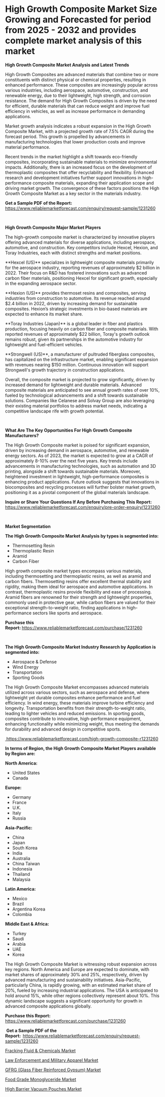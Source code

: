 <p><h1>High Growth Composite Market Size Growing and Forecasted for period from 2025 - 2032 and provides complete market analysis of this market</h1></p><p><strong>High Growth Composite Market Analysis and Latest Trends</strong></p>
<p><p>High Growth Composites are advanced materials that combine two or more constituents with distinct physical or chemical properties, resulting in enhanced performance. These composites are increasingly popular across various industries, including aerospace, automotive, construction, and renewable energy, due to their lightweight, high strength, and corrosion resistance. The demand for High Growth Composites is driven by the need for efficient, durable materials that can reduce weight and improve fuel efficiency in vehicles, as well as increase performance in demanding applications.</p><p>Market growth analysis indicates a robust expansion in the High Growth Composite Market, with a projected growth rate of 7.5% CAGR during the forecast period. This growth is propelled by advancements in manufacturing technologies that lower production costs and improve material performance. </p><p>Recent trends in the market highlight a shift towards eco-friendly composites, incorporating sustainable materials to minimize environmental impacts. Additionally, there is an increased focus on the development of thermoplastic composites that offer recyclability and flexibility. Enhanced research and development initiatives further support innovations in high-performance composite materials, expanding their application scope and driving market growth. The convergence of these factors positions the High Growth Composite Market as a key sector in the materials industry.</p></p>
<p><strong>Get a Sample PDF of the Report:&nbsp;</strong> <a href="https://www.reliablemarketforecast.com/enquiry/request-sample/1231260?utm_campaign=1899&utm_medium=2&utm_source=Github&utm_content=ia&utm_term=02022025&utm_id=high-growth-composite">https://www.reliablemarketforecast.com/enquiry/request-sample/1231260</a></p>
<p>&nbsp;</p>
<p><strong>High Growth Composite Major Market Players</strong></p>
<p><p>The high-growth composite market is characterized by innovative players offering advanced materials for diverse applications, including aerospace, automotive, and construction. Key competitors include Hexcel, Hexion, and Toray Industries, each with distinct strengths and market positions.</p><p>**Hexcel (US)** specializes in lightweight composite materials primarily for the aerospace industry, reporting revenues of approximately $2 billion in 2022. Their focus on R&D has fostered innovations such as advanced carbon fiber materials, positioning Hexcel for significant growth, especially in the expanding aerospace sector.</p><p>**Hexion (US)** provides thermoset resins and composites, serving industries from construction to automotive. Its revenue reached around $2.4 billion in 2022, driven by increasing demand for sustainable composites. Hexion’s strategic investments in bio-based materials are expected to enhance its market share.</p><p>**Toray Industries (Japan)** is a global leader in fiber and plastics production, focusing heavily on carbon fiber and composite materials. With reported revenues of approximately $22 billion, Toray's growth outlook remains robust, given its partnerships in the automotive industry for lightweight and fuel-efficient vehicles.</p><p>**Strongwell (US)**, a manufacturer of pultruded fiberglass composites, has capitalized on the infrastructure market, enabling significant expansion with revenues nearing $150 million. Continuous innovation will support Strongwell's growth trajectory in construction applications.</p><p>Overall, the composite market is projected to grow significantly, driven by increased demand for lightweight and durable materials. Advanced composite materials are anticipated to see annual growth rates of over 10%, fueled by technological advancements and a shift towards sustainable solutions. Companies like Celanese and Solvay Group are also leveraging their existing material portfolios to address market needs, indicating a competitive landscape rife with growth potential.</p></p>
<p>&nbsp;</p>
<p><strong>What Are The Key Opportunities For High Growth Composite Manufacturers?</strong></p>
<p><p>The High Growth Composite market is poised for significant expansion, driven by increasing demand in aerospace, automotive, and renewable energy sectors. As of 2023, the market is expected to grow at a CAGR of approximately 8-10% over the next five years. Key trends include advancements in manufacturing technologies, such as automation and 3D printing, alongside a shift towards sustainable materials. Moreover, heightened investment in lightweight, high-performance composites is enhancing product applications. Future outlook suggests that innovations in biocomposites and recycling processes will further bolster market growth, positioning it as a pivotal component of the global materials landscape.</p></p>
<p><strong>Inquire or Share Your Questions If Any Before Purchasing This Report:</strong> <a href="https://www.reliablemarketforecast.com/enquiry/pre-order-enquiry/1231260?utm_campaign=1899&utm_medium=2&utm_source=Github&utm_content=ia&utm_term=02022025&utm_id=high-growth-composite">https://www.reliablemarketforecast.com/enquiry/pre-order-enquiry/1231260</a></p>
<p>&nbsp;</p>
<p><strong>Market Segmentation</strong></p>
<p><strong>The High Growth Composite Market Analysis by types is segmented into:</strong></p>
<p><ul><li>Thermosetting Resin</li><li>Thermoplastic Resin</li><li>Aramid</li><li>Carbon Fiber</li></ul></p>
<p><p>High growth composite market types encompass various materials, including thermosetting and thermoplastic resins, as well as aramid and carbon fibers. Thermosetting resins offer excellent thermal stability and rigidity, making them ideal for aerospace and automotive applications. In contrast, thermoplastic resins provide flexibility and ease of processing. Aramid fibers are renowned for their strength and lightweight properties, commonly used in protective gear, while carbon fibers are valued for their exceptional strength-to-weight ratio, finding applications in high-performance sectors like sports and aerospace.</p></p>
<p><strong>Purchase this Report:&nbsp;</strong><a href="https://www.reliablemarketforecast.com/purchase/1231260?utm_campaign=1899&utm_medium=2&utm_source=Github&utm_content=ia&utm_term=02022025&utm_id=high-growth-composite">https://www.reliablemarketforecast.com/purchase/1231260</a></p>
<p>&nbsp;</p>
<p><strong>The High Growth Composite Market Industry Research by Application is segmented into:</strong></p>
<p><ul><li>Aerospace & Defense</li><li>Wind Energy</li><li>Transportation</li><li>Sporting Goods</li></ul></p>
<p><p>The High Growth Composite Market encompasses advanced materials utilized across various sectors, such as aerospace and defense, where lightweight yet durable composites enhance performance and fuel efficiency. In wind energy, these materials improve turbine efficiency and longevity. Transportation benefits from their strength-to-weight ratio, leading to lighter vehicles and reduced emissions. In sporting goods, composites contribute to innovative, high-performance equipment, enhancing functionality while minimizing weight, thus meeting the demands for durability and advanced design in competitive sports.</p></p>
<p><a href="https://www.reliablemarketforecast.com/high-growth-composite-r1231260?utm_campaign=1899&utm_medium=2&utm_source=Github&utm_content=ia&utm_term=02022025&utm_id=high-growth-composite">&nbsp;https://www.reliablemarketforecast.com/high-growth-composite-r1231260</a></p>
<p><strong>In terms of Region, the High Growth Composite Market Players available by Region are:</strong></p>
<p>
    <p> <strong> North America: </strong>
        <ul>
            <li>United States</li>
            <li>Canada</li>
        </ul>
        </p> 
    <p> <strong> Europe: </strong>
        <ul>
            <li>Germany</li>
            <li>France</li>
            <li>U.K.</li>
            <li>Italy</li>
            <li>Russia</li>
        </ul>
        </p> 
    <p> <strong> Asia-Pacific: </strong>
        <ul>
            <li>China</li>
            <li>Japan</li>
            <li>South Korea</li>
            <li>India</li>
            <li>Australia</li>
            <li>China Taiwan</li>
            <li>Indonesia</li>
            <li>Thailand</li>
            <li>Malaysia</li>
        </ul>
        </p> 
    <p> <strong> Latin America: </strong>
        <ul>
            <li>Mexico</li>
            <li>Brazil</li>
            <li>Argentina Korea</li>
            <li>Colombia</li>
        </ul>
        </p> 
    <p> <strong> Middle East & Africa: </strong>
        <ul>
            <li>Turkey</li>
            <li>Saudi</li>
            <li>Arabia</li>
            <li>UAE</li>
            <li>Korea</li>
        </ul>
    </p>
    </p>
<p><p>The High Growth Composite Market is witnessing robust expansion across key regions. North America and Europe are expected to dominate, with market shares of approximately 30% and 25%, respectively, driven by advanced manufacturing and sustainability initiatives. Asia-Pacific, particularly China, is rapidly growing, with an estimated market share of 20%, fueled by increasing industrial applications. The USA is anticipated to hold around 15%, while other regions collectively represent about 10%. This dynamic landscape suggests a significant opportunity for growth in advanced composite applications globally.</p></p>
<p><strong>Purchase this Report: </strong><a href="https://www.reliablemarketforecast.com/purchase/1231260?utm_campaign=1899&utm_medium=2&utm_source=Github&utm_content=ia&utm_term=02022025&utm_id=high-growth-composite">https://www.reliablemarketforecast.com/purchase/1231260</a></p>
<p>&nbsp;<strong>Get a Sample PDF of the Report:&nbsp;&nbsp;</strong><a href="https://www.reliablemarketforecast.com/enquiry/request-sample/1231260?utm_campaign=1899&utm_medium=2&utm_source=Github&utm_content=ia&utm_term=02022025&utm_id=high-growth-composite">https://www.reliablemarketforecast.com/enquiry/request-sample/1231260</a></p>
<p><strong></strong></p>
<p><p><a href="https://github.com/nibbsmantji/Market-Research-Report-List-1/blob/main/fracking-fluid-chemicals-market.md?utm_campaign=1899&utm_medium=2&utm_source=Github&utm_content=ia&utm_term=02022025&utm_id=high-growth-composite">Fracking Fluid & Chemicals Market</a></p><p><a href="https://www.linkedin.com/pulse/precise-information-law-enforcement-military-apparel-market-5dczf?utm_campaign=1899&utm_medium=2&utm_source=Github&utm_content=ia&utm_term=02022025&utm_id=high-growth-composite">Law Enforcement and Military Apparel Market</a></p><p><a href="https://github.com/hoevealiur4/Market-Research-Report-List-1/blob/main/gfrg-glass-fiber-reinforced-gypsum-market.md?utm_campaign=1899&utm_medium=2&utm_source=Github&utm_content=ia&utm_term=02022025&utm_id=high-growth-composite">GFRG (Glass Fiber Reinforced Gypsum) Market</a></p><p><a href="https://www.linkedin.com/pulse/future-growth-trends-food-grade-monoglyceride-market-forecasted-xedjf?utm_campaign=1899&utm_medium=2&utm_source=Github&utm_content=ia&utm_term=02022025&utm_id=high-growth-composite">Food Grade Monoglyceride Market</a></p><p><a href="https://www.linkedin.com/pulse/deep-dive-high-barrier-vacuum-pouches-market-growth-133-l5pzf?utm_campaign=1899&utm_medium=2&utm_source=Github&utm_content=ia&utm_term=02022025&utm_id=high-growth-composite">High Barrier Vacuum Pouches Market</a></p></p>